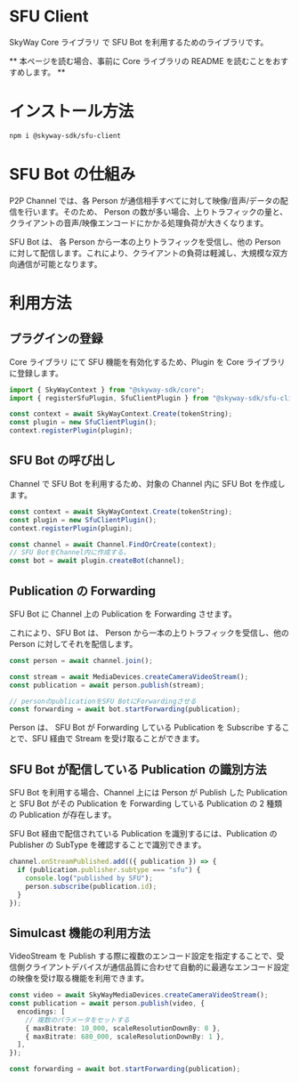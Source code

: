 # SFU Client

SkyWay Core ライブラリ で SFU Bot を利用するためのライブラリです。

** 本ページを読む場合、事前に Core ライブラリの README を読むことをおすすめします。 **

# インストール方法

```sh
npm i @skyway-sdk/sfu-client
```

# SFU Bot の仕組み

P2P Channel では、各 Person が通信相手すべてに対して映像/音声/データの配信を行います。そのため、 Person の数が多い場合、上りトラフィックの量と、クライアントの音声/映像エンコードにかかる処理負荷が大きくなります。

SFU Bot は、 各 Person から一本の上りトラフィックを受信し、他の Person に対して配信します。これにより、クライアントの負荷は軽減し、大規模な双方向通信が可能となります。

# 利用方法

## プラグインの登録

Core ライブラリ にて SFU 機能を有効化するため、Plugin を Core ライブラリ に登録します。

```ts
import { SkyWayContext } from "@skyway-sdk/core";
import { registerSfuPlugin, SfuClientPlugin } from "@skyway-sdk/sfu-client";

const context = await SkyWayContext.Create(tokenString);
const plugin = new SfuClientPlugin();
context.registerPlugin(plugin);
```

## SFU Bot の呼び出し

Channel で SFU Bot を利用するため、対象の Channel 内に SFU Bot を作成します。

```ts
const context = await SkyWayContext.Create(tokenString);
const plugin = new SfuClientPlugin();
context.registerPlugin(plugin);

const channel = await Channel.FindOrCreate(context);
// SFU BotをChannel内に作成する。
const bot = await plugin.createBot(channel);
```

## Publication の Forwarding

SFU Bot に Channel 上の Publication を Forwarding させます。

これにより、SFU Bot は、 Person から一本の上りトラフィックを受信し、他の Person に対してそれを配信します。

```ts
const person = await channel.join();

const stream = await MediaDevices.createCameraVideoStream();
const publication = await person.publish(stream);

// personのpublicationをSFU BotにForwardingさせる
const forwarding = await bot.startForwarding(publication);
```

Person は、 SFU Bot が Forwarding している Publication を Subscribe することで、SFU 経由で Stream を受け取ることができます。

## SFU Bot が配信している Publication の識別方法

SFU Bot を利用する場合、Channel 上には Person が Publish した Publication と SFU Bot がその Publication を Forwarding している Publication の 2 種類の Publication が存在します。

SFU Bot 経由で配信されている Publication を識別するには、Publication の Publisher の SubType を確認することで識別できます。

```ts
channel.onStreamPublished.add(({ publication }) => {
  if (publication.publisher.subtype === "sfu") {
    console.log("published by SFU");
    person.subscribe(publication.id);
  }
});
```

## Simulcast 機能の利用方法

VideoStream を Publish する際に複数のエンコード設定を指定することで、受信側クライアントデバイスが通信品質に合わせて自動的に最適なエンコード設定の映像を受け取る機能を利用できます。

```ts
const video = await SkyWayMediaDevices.createCameraVideoStream();
const publication = await person.publish(video, {
  encodings: [
    // 複数のパラメータをセットする
    { maxBitrate: 10_000, scaleResolutionDownBy: 8 },
    { maxBitrate: 680_000, scaleResolutionDownBy: 1 },
  ],
});

const forwarding = await bot.startForwarding(publication);
```
